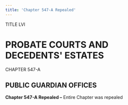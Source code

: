```yaml
---
title: 'Chapter 547-A Repealed'
---
```


TITLE LVI
                                             
PROBATE COURTS AND DECEDENTS' ESTATES
=====================================

CHAPTER 547-A
                                             
PUBLIC GUARDIAN OFFICES
-----------------------

**Chapter 547-A Repealed –** Entire Chapter was repealed
